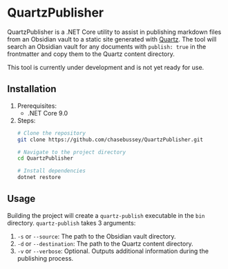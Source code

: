 # QuartzPublisher

QuartzPublisher is a .NET Core utility to assist in publishing markdown files from an Obsidian vault to
a static site generated with [Quartz](https://quartz.jzhao.xyz). The tool will search an Obsidian vault
for any documents with `publish: true` in the frontmatter and copy them to the Quartz content directory.

This tool is currently under development and is not yet ready for use.

## Installation

1. Prerequisites:
   - .NET Core 9.0
2. Steps:
   ```sh
   # Clone the repository
   git clone https://github.com/chasebussey/QuartzPublisher.git

   # Navigate to the project directory
   cd QuartzPublisher

   # Install dependencies
   dotnet restore
   
## Usage
Building the project will create a `quartz-publish` executable in the `bin` directory. `quartz-publish` takes 3 arguments:
1. `-s` or `--source`: The path to the Obsidian vault directory.
2. `-d` or `--destination`: The path to the Quartz content directory.
3. `-v` or `--verbose`: Optional. Outputs additional information during the publishing process.